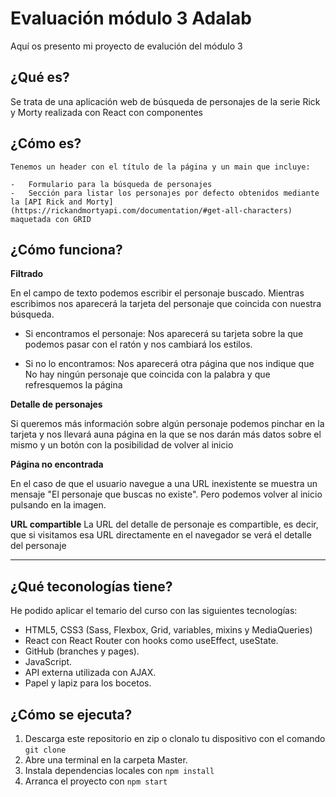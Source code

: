 # Evaluación módulo 3 Adalab

Aquí os presento mi proyecto de evalución del módulo 3

## ¿Qué es?

Se trata de una aplicación web de búsqueda de personajes de la serie Rick y Morty realizada con React con componentes

## ¿Cómo es?

    Tenemos un header con el título de la página y un main que incluye:

    -   Formulario para la búsqueda de personajes
    -   Sección para listar los personajes por defecto obtenidos mediante la [API Rick and Morty](https://rickandmortyapi.com/documentation/#get-all-characters) maquetada con GRID

## ¿Cómo funciona?

**Filtrado**

En el campo de texto podemos escribir el personaje buscado. Mientras escribimos nos aparecerá la tarjeta del personaje que coincida con nuestra búsqueda.

-   Si encontramos el personaje: Nos aparecerá su tarjeta sobre la que podemos pasar con el ratón y nos cambiará los estilos.

-   Si no lo encontramos: Nos aparecerá otra página que nos indique que No hay ningún personaje que coincida con la palabra y que refresquemos la página

**Detalle de personajes**

Si queremos más información sobre algún personaje podemos pinchar en la tarjeta y nos llevará auna página en la que se nos darán más datos sobre el mismo y un botón con la posibilidad de volver al inicio

**Página no encontrada**

En el caso de que el usuario navegue a una URL inexistente se muestra un mensaje "El personaje que buscas no existe". Pero podemos volver al inicio pulsando en la imagen.

**URL compartible**
La URL del detalle de personaje es compartible, es decir, que
si visitamos esa URL directamente en el navegador se verá el detalle del personaje

---

## ¿Qué teconologías tiene?

He podido aplicar el temario del curso con las siguientes tecnologías:

-   HTML5, CSS3 (Sass, Flexbox, Grid, variables, mixins y MediaQueries)
-   React con React Router con hooks como useEffect, useState.
-   GitHub (branches y pages).
-   JavaScript.
-   API externa utilizada con AJAX.
-   Papel y lapiz para los bocetos.

## ¿Cómo se ejecuta?

1. Descarga este repositorio en zip o clonalo tu dispositivo con el comando `git clone`
2. Abre una terminal en la carpeta Master.
3. Instala dependencias locales con `npm install`
4. Arranca el proyecto con `npm start`
